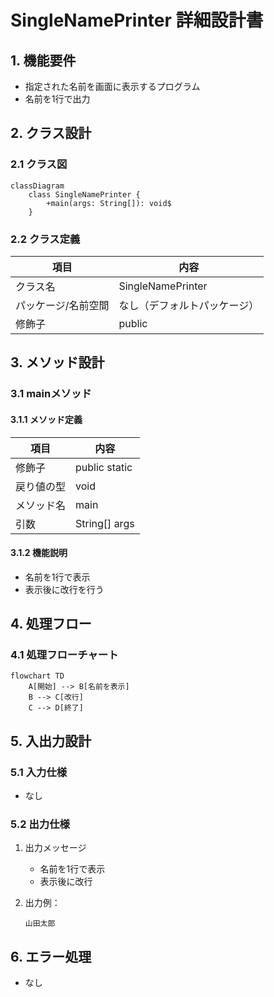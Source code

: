 # SingleNamePrinter 詳細設計書

## 1. 機能要件

- 指定された名前を画面に表示するプログラム
- 名前を1行で出力

## 2. クラス設計

### 2.1 クラス図

```mermaid
classDiagram
    class SingleNamePrinter {
        +main(args: String[]): void$
    }
```

### 2.2 クラス定義

| 項目 | 内容 |
|------|------|
| クラス名 | SingleNamePrinter |
| パッケージ/名前空間 | なし（デフォルトパッケージ） |
| 修飾子 | public |

## 3. メソッド設計

### 3.1 mainメソッド

#### 3.1.1 メソッド定義

| 項目 | 内容 |
|------|------|
| 修飾子 | public static |
| 戻り値の型 | void |
| メソッド名 | main |
| 引数 | String[] args |

#### 3.1.2 機能説明

- 名前を1行で表示
- 表示後に改行を行う

## 4. 処理フロー

### 4.1 処理フローチャート

```mermaid
flowchart TD
    A[開始] --> B[名前を表示]
    B --> C[改行]
    C --> D[終了]
```

## 5. 入出力設計

### 5.1 入力仕様

- なし

### 5.2 出力仕様

1. 出力メッセージ
   - 名前を1行で表示
   - 表示後に改行

1. 出力例：

   ```text
   山田太郎
   ```

## 6. エラー処理

- なし
